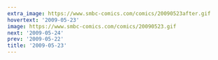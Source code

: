 ```yaml
---
extra_image: https://www.smbc-comics.com/comics/20090523after.gif
hovertext: '2009-05-23'
image: https://www.smbc-comics.com/comics/20090523.gif
next: '2009-05-24'
prev: '2009-05-22'
title: '2009-05-23'
---
```

